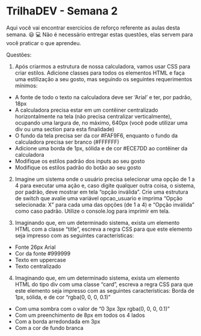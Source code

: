 # TrilhaDEV - Semana 2

Aqui você vai encontrar exercícios de reforço referente as aulas desta semana. 😃 💻
Não é necessário entregar estas questões, elas servem para você praticar o que aprendeu.

Questões:

1. Após criarmos a estrutura de nossa calculadora, vamos usar CSS para criar estilos. Adicione classes para todos os elementos HTML e  faça uma estilização a seu gosto, mas seguindo os seguintes requerimentos mínimos:

* A fonte de todo o texto na calculadora deve ser ‘Arial’ e ter, por padrão, 18px
* A calculadora precisa estar em um contêiner centralizado horizontalmente na tela (não precisa centralizar verticalmente), ocupando uma largura de, no máximo, 640px (você pode utilizar uma div ou uma section para esta finalidade)
* O fundo da tela precisa ser da cor #FAF9F6, enquanto o fundo da calculadora precisa ser branco (#FFFFFF)
* Adicione uma borda de 1px, sólida e de cor #ECE7DD ao contêiner da calculadora
* Modifique os estilos padrão dos inputs ao seu gosto
* Modifique os estilos padrão do botão ao seu gosto

2. Imagine um sistema onde o usuário precisa selecionar uma opção de 1 a 4 para executar uma ação e, caso digite qualquer outra coisa, o sistema, por padrão, deve mostrar em tela “opção inválida”. Crie uma estrutura de switch que avalie uma variável opcao_usuario e imprima “Opção selecionada: X” para cada uma das opções (de 1 a 4) e “Opção inválida” como caso padrão. Utilize o console.log para imprimir em tela.

3. Imaginando que, em um determinado sistema, exista um elemento HTML com a classe “title”, escreva a regra CSS para que este elemento seja impresso com as seguintes características:
* Fonte 26px Arial
* Cor da fonte #999999
* Texto em uppercase
* Texto centralizado

4. Imaginando que, em um determinado sistema, exista um elemento HTML do tipo div com uma classe “card”, escreva a regra CSS para que este elemento seja impresso com as seguintes características:
Borda de 1px, sólida, e de cor “rgba(0, 0, 0, 0.1)”
* Com uma sombra com o valor de “0 3px 3px rgba(0, 0, 0, 0.1)”
* Com um preenchimento de 8px em todos os 4 lados
* Com a borda arredondada em 3px
* Com a cor de fundo branca